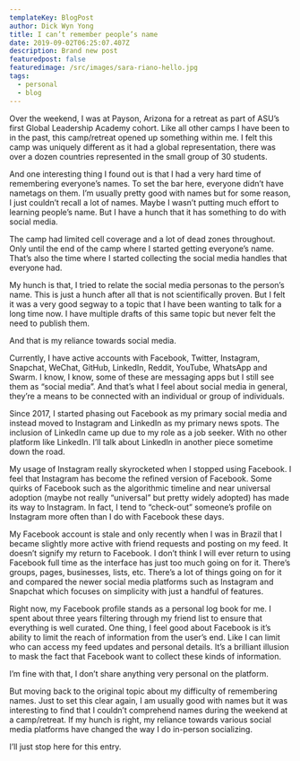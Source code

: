```yaml
---
templateKey: BlogPost
author: Dick Wyn Yong
title: I can’t remember people’s name
date: 2019-09-02T06:25:07.407Z
description: Brand new post
featuredpost: false
featuredimage: /src/images/sara-riano-hello.jpg
tags:
  - personal
  - blog
---
```


Over the weekend, I was at Payson, Arizona for a retreat as part of ASU’s first Global Leadership Academy cohort. Like all other camps I have been to in the past, this camp/retreat opened up something within me. I felt this camp was uniquely different as it had a global representation, there was over a dozen countries represented in the small group of 30 students.

And one interesting thing I found out is that I had a very hard time of remembering everyone’s names. To set the bar here, everyone didn’t have nametags on them. I’m usually pretty good with names but for some reason, I just couldn’t recall a lot of names. Maybe I wasn’t putting much effort to learning people’s name. But I have a hunch that it has something to do with social media.

The camp had limited cell coverage and a lot of dead zones throughout. Only until the end of the camp where I started getting everyone’s name. That’s also the time where I started collecting the social media handles that everyone had.

My hunch is that, I tried to relate the social media personas to the person’s name. This is just a hunch after all that is not scientifically proven. But I felt it was a very good segway to a topic that I have been wanting to talk for a long time now. I have multiple drafts of this same topic but never felt the need to publish them.

And that is my reliance towards social media.

Currently, I have active accounts with Facebook, Twitter, Instagram, Snapchat, WeChat, GitHub, LinkedIn, Reddit, YouTube, WhatsApp and Swarm. I know, I know, some of these are messaging apps but I still see them as “social media”. And that’s what I feel about social media in general, they’re a means to be connected with an individual or group of individuals.

Since 2017, I started phasing out Facebook as my primary social media and instead moved to Instagram and LinkedIn as my primary news spots. The inclusion of LinkedIn came up due to my role as a job seeker. With no other platform like LinkedIn. I’ll talk about LinkedIn in another piece sometime down the road.

My usage of Instagram really skyrocketed when I stopped using Facebook. I feel that Instagram has become the refined version of Facebook. Some quirks of Facebook such as the algorithmic timeline and near universal adoption (maybe not really “universal” but pretty widely adopted) has made its way to Instagram. In fact, I tend to “check-out” someone’s profile on Instagram more often than I do with Facebook these days.

My Facebook account is stale and only recently when I was in Brazil that I became slightly more active with friend requests and posting on my feed. It doesn’t signify my return to Facebook. I don’t think I will ever return to using Facebook full time as the interface has just too much going on for it. There’s groups, pages, businesses, lists, etc. There’s a lot of things going on for it and compared the newer social media platforms such as Instagram and Snapchat which focuses on simplicity with just a handful of features.

Right now, my Facebook profile stands as a personal log book for me. I spent about three years filtering through my friend list to ensure that everything is well curated. One thing, I feel good about Facebook is it’s ability to limit the reach of information from the user’s end. Like I can limit who can access my feed updates and personal details. It’s a brilliant illusion to mask the fact that Facebook want to collect these kinds of information.

I’m fine with that, I don’t share anything very personal on the platform.

But moving back to the original topic about my difficulty of remembering names. Just to set this clear again, I am usually good with names but it was interesting to find that I couldn’t comprehend names during the weekend at a camp/retreat. If my hunch is right, my reliance towards various social media platforms have changed the way I do in-person socializing.

I’ll just stop here for this entry.
